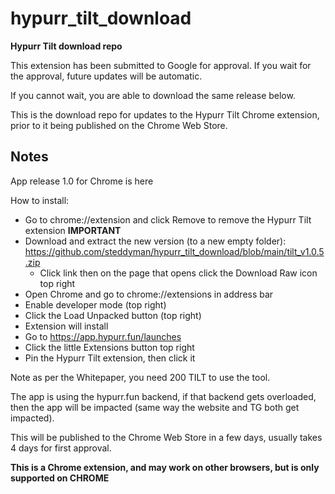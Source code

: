 # hypurr_tilt_download
**Hypurr Tilt download repo**

This extension has been submitted to Google for approval.  If you wait for the approval, future updates will be automatic.

If you cannot wait, you are able to download the same release below.

This is the download repo for updates to the Hypurr Tilt Chrome extension, prior to it being published on the Chrome Web Store.

## Notes
App release 1.0 for Chrome is here

How to install:
- Go to chrome://extension and click Remove to remove the Hypurr Tilt extension **IMPORTANT**
- Download and extract the new version (to a new empty folder): https://github.com/steddyman/hypurr_tilt_download/blob/main/tilt_v1.0.5.zip
  - Click link then on the page that opens click the Download Raw icon top right
- Open Chrome and go to chrome://extensions in address bar
- Enable developer mode (top right)
- Click the Load Unpacked button (top right)
- Extension will install
- Go to https://app.hypurr.fun/launches
- Click the little Extensions button top right
- Pin the Hypurr Tilt extension, then click it

Note as per the Whitepaper, you need 200 TILT to use the tool.

The app is using the hypurr.fun backend, if that backend gets overloaded, then the app will be impacted (same way the website and TG both get impacted).

This will be published to the Chrome Web Store in a few days, usually takes 4 days for first approval.

**This is a Chrome extension, and may work on other browsers, but is only supported on CHROME**
